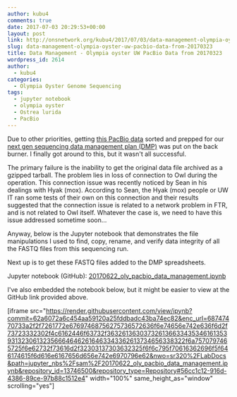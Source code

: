 ```yaml
---
author: kubu4
comments: true
date: 2017-07-03 20:29:53+00:00
layout: post
link: http://onsnetwork.org/kubu4/2017/07/03/data-management-olympia-oyster-uw-pacbio-data-from-20170323/
slug: data-management-olympia-oyster-uw-pacbio-data-from-20170323
title: Data Management - Olympia oyster UW PacBio Data from 20170323
wordpress_id: 2614
author:
  - kubu4
categories:
  - Olympia Oyster Genome Sequencing
tags:
  - jupyter notebook
  - olympia oyster
  - Ostrea lurida
  - PacBio
---
```


Due to other priorities, getting [this PacBio data](https://github.com/RobertsLab/project-olympia.oyster-genomic/wiki/Genome-sequencing-December-2016-(UW-PacBio)) sorted and prepped for our [next gen sequencing data management plan (DMP)](https://github.com/sr320/LabDocs/wiki/Data-Management#ngs-data-management-plan) was put on the back burner. I finally got around to this, but it wasn't all successful.

The primary failure is the inability to get the original data file archived as a gzipped tarball. The problem lies in loss of connection to Owl during the operation. This connection issue was recently noticed by Sean in his dealings with Hyak (mox). According to Sean, the Hyak (mox) people or UW IT ran some tests of their own on this connection and their results suggested that the connection issue is related to a network problem in FTR, and is not related to Owl itself. Whatever the case is, we need to have this issue addressed sometime soon...

Anyway, below is the Jupyter notebook that demonstrates the file manipulations I used to find, copy, rename, and verify data integrity of all the FASTQ files from this sequencing run.

Next up is to get these FASTQ files added to the DMP spreadsheets.

Jupyter notebook (GitHub): [20170622_oly_pacbio_data_management.ipynb](https://github.com/sr320/LabDocs/blob/master/jupyter_nbs/sam/20170622_oly_pacbio_data_management.ipynb)



I've also embedded the notebook below, but it might be easier to view at the GitHub link provided above.

[iframe src="https://render.githubusercontent.com/view/ipynb?commit=62a6072a6c454aa59120a25fddbadc43ba74ec82&enc_url=68747470733a2f2f7261772e67697468756275736572636f6e74656e742e636f6d2f73723332302f4c6162446f63732f363261363037326136633435346161353931323061323566646462616463343362613734656338322f6a7570797465725f6e62732f73616d2f32303137303632325f6f6c795f70616362696f5f646174615f6d616e6167656d656e742e6970796e62&nwo=sr320%2FLabDocs&path=jupyter_nbs%2Fsam%2F20170622_oly_pacbio_data_management.ipynb&repository_id=13746500&repository_type=Repository#56cc1c12-916d-4386-89ce-97b88c1512e4" width="100%" same_height_as="window" scrolling="yes"]
